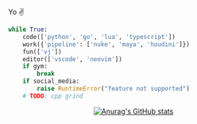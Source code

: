 Yo ✌️

```py
while True:
    code(['python', 'go', 'lua', 'typescript'])
    work({'pipeline': ['nuke', 'maya', 'houdini']})
    fun(['vj'])
    editor(['vscode', 'neovim'])
    if gym:
        break
    if social_media:
        raise RuntimeError("feature not supported")
    # TODO: cpp grind
```
<div align="center">
  <a href="https://github.com/anuraghazra/github-readme-stats">
    <img src="https://github-readme-stats.vercel.app/api?username=sisoe24&show_icons=true&theme=onedark" alt="Anurag's GitHub stats">
  </a>
</div>
